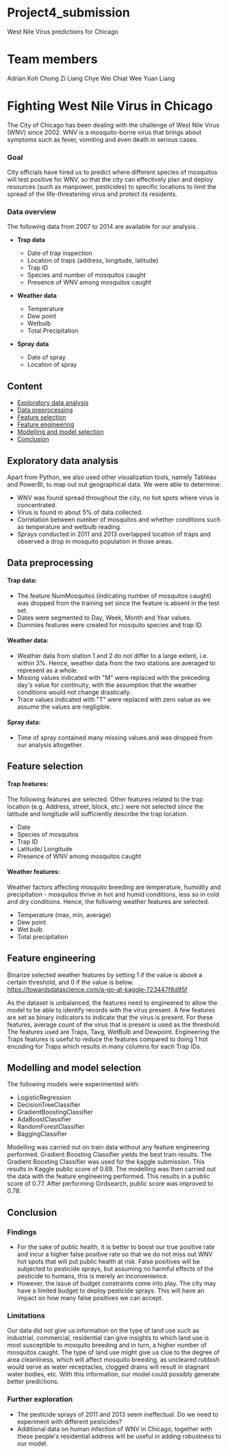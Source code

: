 # Project4_submission
West Nile Virus predictions for Chicago 

# Team members
Adrian Koh
Chong Zi Liang
Chye Wei Chiat
Wee Yuan Liang

# Fighting West Nile Virus in Chicago

The City of Chicago has been dealing with the challenge of West Nile Virus (WNV) since 2002. WNV is a mosquito-borne virus that brings about symptoms such as fever, vomiting and even death in serious cases.  

### Goal

City officials have hired us to predict where different species of mosquitos will test positive for WNV, so that the city can effectively plan and deploy resources (such as manpower, pesticides) to specific locations to limit the spread of the life-threatening virus and protect its residents.

### Data overview

The following data from 2007 to 2014 are available for our analysis.

- __Trap data__
  - Date of trap inspection
  - Location of traps (address, longitude, latitude)
  - Trap ID
  - Species and number of mosquitos caught
  - Presence of WNV among mosquitos caught
  
  
- __Weather data__
  - Temperature
  - Dew point
  - Wetbulb
  - Total Precipitation


- __Spray data__
  - Date of spray
  - Location of spray

## Content

- [Exploratory data analysis](#exploratory-data-analysis)
- [Data preprocessing](#data-cleaning)
- [Feature selection](#feature-selection)
- [Feature engineering](#feature-engineering)
- [Modelling and model selection](#modelling-and-model-selection)
- [Conclusion](#conclusion)

<a id="exploratory-data-analysis"></a>
## Exploratory data analysis

Apart from Python, we also used other visualization tools, namely Tableau and PowerBI, to map out out geographical data. We were able to determine:

- WNV was found spread throughout the city, no hot spots where virus is concentrated.
- Virus is found in about 5% of data collected.
- Correlation between number of mosquitos and whether conditions such as temperature and wetbulb reading.
- Sprays conducted in 2011 and 2013 overlapped location of traps and observed a drop in mosquito population in those areas.

<a id="data-cleaning"></a>
## Data preprocessing

#### Trap data:
- The feature NumMosquitos (indicating number of mosquitos caught) was dropped from the training set since the feature is absent in the test set.
- Dates were segmented to Day, Week, Month and Year values.
- Dummies features were created for mosquito species and trap ID.

#### Weather data:
- Weather data from station 1 and 2 do not differ to a large extent, i.e. within 3%. Hence, weather data from the two stations are averaged to represent as a whole.
- Missing values indicated with "M" were replaced with the preceding day's value for continuity, with the assumption that the weather conditions would not change drastically.
- Trace values indicated with "T" were replaced with zero value as we assume the values are negligible.

#### Spray data:
- Time of spray contained many missing values and was dropped from our analysis altogether.

<a id="feature-selection"></a>
## Feature selection

#### Trap features:
The following features are selected. Other features related to the trap location (e.g. Address, street, block, etc.) were not selected since the latitude and longitude will sufficiently describe the trap location.
- Date
- Species of mosquitos
- Trap ID
- Latitude/ Longitude
- Presence of WNV among mosquitos caught

#### Weather features:
Weather factors affecting mosquito breeding are temperature, humidity and precipitation - mosquitos thrive in hot and humid conditions, less so in cold and dry conditions. Hence, the following weather features are selected.
- Temperature (max, min, average)
- Dew point
- Wet bulb
- Total precipitation

<a id="feature-engineering"></a>
## Feature engineering

Binarize selected weather features by setting 1 if the value is above a certain threshold, and 0 if the value is below. 
https://towardsdatascience.com/a-go-at-kaggle-723447f8d95f

As the dataset is unbalanced, the features need to engineered to allow the model to be able to identify records with the virus present. A few features are set as binary indicators to indicate that the virus is present. For these features, average count of the virus that is present is used as the threshold.
The features used are Traps, Tavg, WetBulb and Dewpoint. Engineering the Traps features is useful to reduce the features compared to doing 1 hot encoding for Traps which results in many columns for each Trap IDs.

<a id="modelling-and-model-selection"></a>
## Modelling and model selection

The following models were experimented with:
-	LogisticRegression
-	DecisionTreeClassifier
-	GradientBoostingClassifier
-	AdaBoostClassifier
-	RandomForestClassifier
-	BaggingClassifier

Modelling was carried out on train data without any feature engineering performed. Gradient Boosting Classifier yields the best train results. The Gradient Boosting Classifier was used for the kaggle submission. This results in Kaggle public score of 0.69. The modelling was then carried out the data with the feature engineering performed. This results in a public score of 0.77. After performing Girdsearch, public score was improved to 0.78.

<a id="conclusion"></a>
## Conclusion

### Findings
- For the sake of public health, it is better to boost our true positive rate and incur a higher false positive rate so that we do not miss out WNV hot spots that will put public health at risk. False positives will be subjected to pesticide sprays, but assuming no harmful effects of the pesticide to humans, this is merely an inconvenience.
- However, the issue of budget constraints come into play. The city may have a limited budget to deploy pesticide sprays. This will have an impact on how many false positives we can accept.

### Limitations
Our data did not give us information on the type of land use such as industrial, commercial, residential can give insights to which land use is most susceptible to mosquito breeding and in turn, a higher number of mosquitos caught. The type of land use might give us clue to the degree of area cleanliness, which will affect mosquito breeding, as uncleared rubbish would serve as water receptacles, clogged drains will result in stagnant water bodies, etc. With this information, our model could possibly generate better predictions.

### Further exploration

- The pesticide sprays of 2011 and 2013 seem ineffectual. Do we need to experiment with different pesticides?
- Additional data on human infection of WNV in Chicago, together with these people's residential address will be useful in adding robustness to our model.
